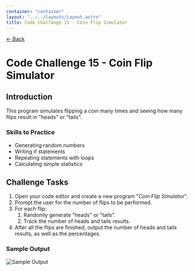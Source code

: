 ```yaml
---
container: "container"
layout: "../../layouts/Layout.astro"
title: Code Challenge 15 - Coin Flip Simulator
---
```


[← Back](/courses/code-challenges/)

# Code Challenge 15 - Coin Flip Simulator

## Introduction

This program simulates flipping a coin many times and seeing how many flips result in "heads" or "tails".

### Skills to Practice

- Generating random numbers
- Writing if statements
- Repeating statements with loops
- Calculating simple statistics

## Challenge Tasks

1. Open your code editor and create a new program "_Coin Flip Simulator_".
2. Prompt the user for the number of flips to be performed.
3. For each flip:
   1. Randomly generate "heads" or "tails".
   2. Track the number of heads and tails results.
4. After all the flips are finished, output the number of heads and tails results, as well as the percentages.

### Sample Output

![Sample Output](/assets/img/code-challenges/challenge-15-coin-flip.gif)
